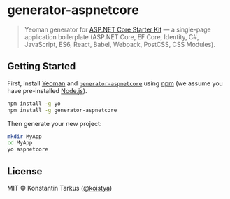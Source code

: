 # generator-aspnetcore

> Yeoman generator for [ASP.NET Core Starter Kit](https://github.com/kriasoft/aspnet-starter-kit)
> — a single-page application boilerplate (ASP.NET Core, EF Core, Identity, C#,
> JavaScript, ES6, React, Babel, Webpack, PostCSS, CSS Modules).


## Getting Started

First, install [Yeoman](http://yeoman.io) and [`generator-aspnetcore`](https://www.npmjs.com/package/generator-aspnetcore) using [npm](https://www.npmjs.com/) (we assume you have pre-installed [Node.js](https://nodejs.org/)).

```bash
npm install -g yo
npm install -g generator-aspnetcore
```

Then generate your new project:

```bash
mkdir MyApp
cd MyApp
yo aspnetcore
```


## License

MIT © Konstantin Tarkus ([@koistya](https://twitter.com/koistya))
